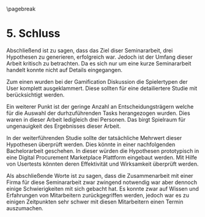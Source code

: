 \pagebreak

# 5. Schluss

Abschließend ist zu sagen, dass das Ziel diser Seminararbeit, drei Hypothesen zu generieren, erfolgreich war. Jedoch ist der Umfang dieser Arbeit kritisch zu betrachten. Da es sich nur um eine kurze Seminararbeit handelt konnte nicht auf Details eingegangen.

Zum einen wurden bei der Gamification Diskussion die Spielertypen der User komplett ausgeklammert. Diese sollten für eine detailiertere Studie mit berücksichtigt werden.

Ein weiterer Punkt ist der geringe Anzahl an Entscheidungsträgern welche für die Auswahl der durhzuführenden Tasks herangezogen wurden. Dies waren in dieser Arbeit ledigleich drei Personen. Das birgt Spielraum für ungenauigkeit des Ergebnisses dieser Arbeit.

In der weiterführenden Studie sollte der tatsächliche Mehrwert dieser Hypothesen überprüft werden. Dies könnte in einer nachfolgenden Bachelorarbeit geschehen. In dieser würden die Hypothesen prototypisch in eine Digital Procurement Marketplace Plattform eingebaut werden. Mit Hilfe von Usertests könnten deren Effektivität und Wirksamkeit überprüft werden.

Als abschließende Worte ist zu sagen, dass die Zusammenarbeit mit einer Firma für diese Seminararbeit zwar zwingend notwendig war aber dennoch einige Schwierigkeiten mit sich gebacht hat. Es konnte zwar auf Wissen und Erfahrungen von Mitarbeitern zurückgegriffen werden, jedoch war es zu einigen Zeitpunkten sehr schwer mit diesen Mitarbeitern einen Termin auszumachen.
